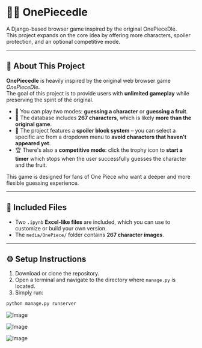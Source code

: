 # 🏴‍☠️ OnePiecedle

A Django-based browser game inspired by the original OnePieceDle.  
This project expands on the core idea by offering more characters, spoiler protection, and an optional competitive mode.

---

## 🧠 About This Project

**OnePiecedle** is heavily inspired by the original web browser game *OnePieceDle*.  
The goal of this project is to provide users with **unlimited gameplay** while preserving the spirit of the original.

- 🧩 You can play two modes: **guessing a character** or **guessing a fruit**.
- 👥 The database includes **267 characters**, which is likely **more than the original game**.
- 🚫 The project features a **spoiler block system** – you can select a specific arc from a dropdown menu to **avoid characters that haven’t appeared yet**.
- 🏆 There's also a **competitive mode**: click the trophy icon to **start a timer** which stops when the user successfully guesses the character and the fruit.

This game is designed for fans of One Piece who want a deeper and more flexible guessing experience.

---

## 📁 Included Files

- Two `.ipynb` **Excel-like files** are included, which you can use to customize or build your own version.
- The `media/OnePiece/` folder contains **267 character images**.

---

## ⚙️ Setup Instructions

1. Download or clone the repository.
2. Open a terminal and navigate to the directory where `manage.py` is located.
3. Simply run:

```bash
python manage.py runserver
```
![Image](https://github.com/user-attachments/assets/1c2c0e4c-6823-46df-8e1d-457f32d3fa48)

![Image](https://github.com/user-attachments/assets/445269d7-3c60-4e26-91c5-2691bd84d254)

![Image](https://github.com/user-attachments/assets/adb1f5e4-8fdd-4011-8027-51edc3bf7bc4)
